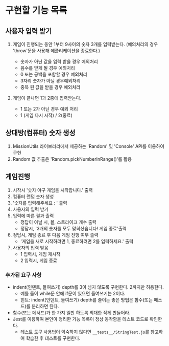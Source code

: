 # 구현할 기능 목록 

## 사용자 입력 받기
1. 게임이 진행되는 동안 1부터 9사이의 숫자 3개를 입력받는다.
    (예의처리의 경우 'throw'문을 사용해 에플리케이션을 종료한다.)
    - 숫자가 아닌 값을 입력 받을 경우 예외처리
    - 음수를 받게 될 경우 예외처리
    - 0 또는 공백을 포함할 경우 예외처리
    - 3자리 숫자가 아닐 경우예외처리
    - 중복 된 값을 받을 경우 예외처리

2. 게임이 끝나면 1과 2중에 입력받는다.
    - 1 또는 2가 아닌 경우 예외 처리
    - 1 (게임 다시 시작) / 2(종료)


## 상대방(컴퓨터) 숫자 생성
1. MissionUtils 라이브러리에서 제공하는 'Random' 및 'Console' API를 이용하여 구현
2. Random 값 추출은 'Random.pickNumberInRange()'를 활용


## 게임진행
1. 시작시 '숫자 야구 게임을 시작합니다.' 출력
2. 컴퓨터 랜덤 숫자 생성
3. '숫자를 입력해주세요 : ' 출력
4. 사용자의 입력 받기
5. 입력에 따른 결과 출력
    - 정답이 아닐 시, 볼, 스트라이크 개수 출력
    - 정답시, '3개의 숫자를 모두 맞히셨습니다! 게임 종료'출력
5. 정답시, 게임 종료 후 다음 게임 진행 여부 출력
    - '게임을 새로 시작하려면 1, 종료하려면 2를 입력하세요.' 출력
6. 사용자의 입력 받음
    - 1 입력시, 게임 재시작
    - 2 입력시, 게임 종료

### 추가된 요구 사항

- indent(인덴트, 들여쓰기) depth를 3이 넘지 않도록 구현한다. 2까지만 허용한다.
  - 예를 들어 while문 안에 if문이 있으면 들여쓰기는 2이다.
  - 힌트: indent(인덴트, 들여쓰기) depth를 줄이는 좋은 방법은 함수(또는 메소드)를 분리하면 된다.
- 함수(또는 메서드)가 한 가지 일만 하도록 최대한 작게 만들어라.
- Jest를 이용하여 본인이 정리한 기능 목록이 정상 동작함을 테스트 코드로 확인한다.
  - 테스트 도구 사용법이 익숙하지 않다면 `__tests__/StringTest.js`를 참고하여 학습한 후 테스트를 구현한다.